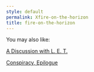 ```yaml
---
style: default
permalink: Xfire-on-the-horizon
title: fire-on-the-horizon
---
```

You may also like:

[A Discussion with L. E. T.](http://scp-wiki.net/a-discussion-with-l-e-t)

[Conspiracy, Epilogue](http://scp-wiki.net/conspiracy-epilogue)
